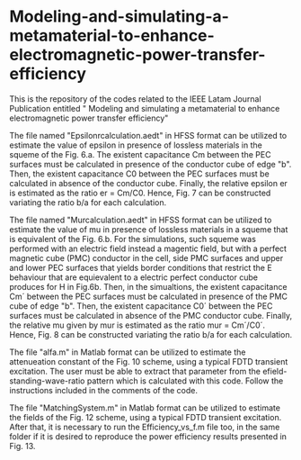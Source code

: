 # Modeling-and-simulating-a-metamaterial-to-enhance-electromagnetic-power-transfer-efficiency
This is the repository of the codes related to the IEEE Latam Journal Publication entitled " Modeling and simulating a metamaterial to enhance electromagnetic power transfer efficiency"


The file named "Epsilonrcalculation.aedt" in HFSS format can be utilized to estimate the value of epsilon in presence of lossless materials in the squeme of the Fig. 6.a. The existent capacitance Cm between the PEC surfaces must be calculated in presence of the conductor cube of edge "b". Then, the existent capacitance C0 between the PEC surfaces must be calculated in absence of the conductor cube. Finally, the relative epsilon er is estimated as the ratio er = Cm/C0. Hence, Fig. 7 can be constructed variating the ratio b/a for each calculation.

The file named "Murcalculation.aedt" in HFSS format can be utilized to estimate the value of mu in presence of lossless materials in a squeme that is equivalent of the Fig. 6.b. For the simulations, such squeme was performed with an electric field instead a magentic field, but with a perfect magnetic cube (PMC) conductor in the cell, side PMC surfaces and upper and lower PEC surfaces that yields border conditions that restrict the E behaviour that are equievalent to a electric perfect conductor cube produces for H in Fig.6b. Then, in the simualtions, the existent capacitance Cm´ between the PEC surfaces must be calculated in presence of the PMC cube of edge "b". Then, the existent capacitance C0´ between the PEC surfaces must be calculated in absence of the PMC conductor cube. Finally, the relative mu given by mur is estimated as the ratio mur = Cm´/C0´. Hence, Fig. 8 can be constructed variating the ratio b/a for each calculation.

The file "alfa.m" in Matlab format can be utilized to estimate the attenueation constant of the Fig. 10 scheme, using a typical FDTD transient excitation. The user must be able to extract that parameter from the efield-standing-wave-ratio pattern which is calculated with this code. Follow the instructions included in the comments of the code.

The file "MatchingSystem.m" in Matlab format can be utilized to estimate the fields of the Fig. 12 scheme, using a typical FDTD transient excitation. After that, it is necessary to run the Efficiency_vs_f.m file too, in the same folder if it is desired to reproduce the power efficiency results presented in Fig. 13.
